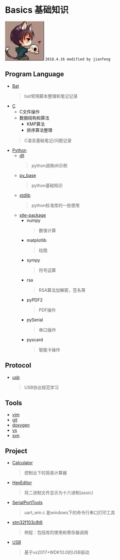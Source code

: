 # Basics 基础知识
![apaki](./apaki.jpg)
`2018.4.16 modified by jianfeng`

## Program Language
- [Bat](./Lang/Bat)
	> bat常用脚本整理和笔记记录
- [C](./Lang/C)
	- C文件操作
	- 数据结构和算法
		- KMP算法
		- 排序算法整理
	> C语言基础笔记/问题记录
- [Python](./Lang/Python)
	- [dll](./Lang/Python/dll)
		> python调用dll示例
	- [py_base](./Lang/Python/py_base)
		> python基础知识
	- [stdlib](./Lang/Python/stdlib)
		> python标准库的一些使用
	- [site-package](./Lang/Python/site-package)
		- numpy
			> 数值计算
		- matplotlib
			> 绘图
		- sympy
			> 符号运算
		- rsa
			> RSA算法加解密，签名等
		- pyPDF2
			> PDF操作
		- pySerial
			> 串口操作
		- pyscard
			> 智能卡操作

## Protocol
- [usb](./Protocol)
	> USB协议规范学习

## Tools
- [vim](./Tools/vim)
- [git](./Tools/git)
- [doxygen](./Tools/doxygen)
- [vs](./Tools/vs)
- [svn](./Tools/svn)

## Project
- [Calculator](./Project/Calculator)
	> 控制台下的简易计算器
- [HexEditor](./Project/HexEditor)
	> 将二进制文件显示为十六进制(assic)
- [SerialPortTools](./Project/SerialPortTools)
	>uart_win.c 是windows下的命令行串口打印工具
- [stm32f103c8t6](./Project/stm32f103c8t6)
	> 例程：包括库的使用和寄存器调用
- [USB](./Project/USB)
	> 基于vs2017+WDK10.0的USB驱动
